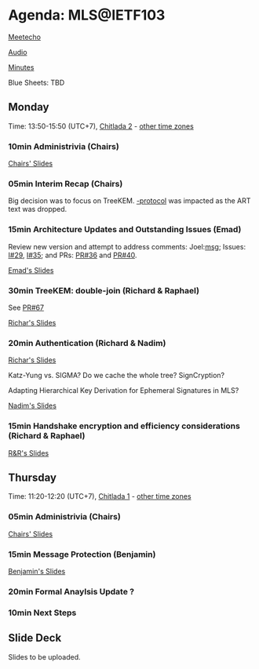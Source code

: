 # Agenda: MLS@IETF103

[Meetecho](https://www.meetecho.com/ietf103/mls/)

[Audio](http://ietf103streaming.dnsalias.net/ietf/ietf1034.m3u)

[Minutes](minutes.md)

Blue Sheets: TBD

## Monday

Time: 13:50-15:50 (UTC+7), [Chitlada 2](https://datatracker.ietf.org/meeting/103/floor-plan?room=chitlada-2#2nd-floor) - [other time zones](https://www.timeanddate.com/worldclock/fixedtime.html?msg=TLS%40IETF103&iso=20181105T1350&p1=28&ah=2)

### 10min Administrivia (Chairs)

[Chairs' Slides](MLS%40IETF103_agenda.pdf)

### 05min Interim Recap (Chairs)

Big decision was to focus on TreeKEM.  [-protocol](https://www.ietf.org/rfcdiff?url1=draft-ietf-mls-protocol-01&url2=draft-ietf-mls-protocol-02) was impacted as the ART text was dropped.

### 15min Architecture Updates and Outstanding Issues (Emad)

Review new version and attempt to address comments: Joel:[msg](https://mailarchive.ietf.org/arch/msg/mls/p2_SCN5en7Md1FTxTnyht33oH0c); Issues: [I#29](https://github.com/mlswg/mls-architecture/issues/29), [I#35](https://github.com/mlswg/mls-architecture/issues/29); and PRs: [PR#36](https://github.com/mlswg/mls-architecture/pull/36) and [PR#40](https://github.com/mlswg/mls-architecture/pull/40).

[Emad's Slides](MLS%40IETF103_architecture.pdf)

### 30min TreeKEM: double-join (Richard & Raphael)

See [PR#67](https://github.com/mlswg/mls-protocol/pull/67)

[Richar's Slides](MLS%40IETF103_double_joins.pdf)

### 20min Authentication (Richard & Nadim)

[Richar's Slides](MLS%40IETF103_tree_slides.pdf)

Katz-Yung vs. SIGMA?
Do we cache the whole tree?
SignCryption?

Adapting Hierarchical Key Derivation for Ephemeral Signatures in MLS?

[Nadim's Slides](MLS%40ietf103_HKDMLS.pdf)

### 15min Handshake encryption and efficiency considerations  (Richard & Raphael)

[R&R's Slides](MLS%40IETF103-efficiency.pdf)

## Thursday

Time: 11:20-12:20 (UTC+7), [Chitlada 1](https://datatracker.ietf.org/meeting/103/floor-plan?room=chitlada-1#2nd-floor) - [other time zones](https://www.timeanddate.com/worldclock/fixedtime.html?msg=MLS%40IETF103&iso=20181108T1120&p1=28&ah=1)

### 05min Administrivia (Chairs)

[Chairs' Slides](MLS%40IETF103_agenda.pdf)

### 15min Message Protection (Benjamin)

[Benjamin's Slides](MLS%40ietf103_message_protection.pdf)

### 20min Formal Anaylsis Update ?

### 10min Next Steps

## Slide Deck

Slides to be uploaded.
